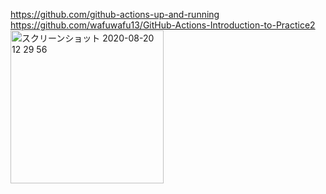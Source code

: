 https://github.com/github-actions-up-and-running  
https://github.com/wafuwafu13/GitHub-Actions-Introduction-to-Practice2  
<img width="245" alt="スクリーンショット 2020-08-20 12 29 56" src="https://user-images.githubusercontent.com/50798936/90713717-ecb41d00-e2e0-11ea-9c74-15e72ad16f91.png">
